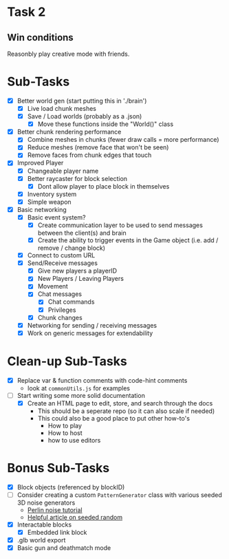 # Task 2

## Win conditions
Reasonbly play creative mode with friends.

# Sub-Tasks
- [X] Better world gen (start putting this in './brain')
    - [X] Live load chunk meshes
    - [X] Save / Load worlds (probably as a .json)
        - [X] Move these functions inside the "World()" class
- [X] Better chunk rendering performance
    - [X] Combine meshes in chunks (fewer draw calls = more performance)
    - [X] Reduce meshes (remove face that won't be seen)
    - [X] Remove faces from chunk edges that touch
- [X] Improved Player
    - [X] Changeable player name
    - [X] Better raycaster for block selection
        - [X] Dont allow player to place block in themselves
    - [X] Inventory system
    - [X] Simple weapon
- [X] Basic networking
    - [X] Basic event system?
        - [X] Create communication layer to be used to send messages between the client(s) and brain
        - [X] Create the ability to trigger events in the Game object (i.e. add / remove / change block)
    - [X] Connect to custom URL
    - [X] Send/Receive messages
        - [X] Give new players a playerID
        - [X] New Players / Leaving Players
        - [X] Movement
        - [X] Chat messages
            - [X] Chat commands
            - [X] Privileges
        - [X] Chunk changes
    - [X] Networking for sending / receiving messages
    - [X] Work on generic messages for extendability

# Clean-up Sub-Tasks
- [X] Replace var & function comments with code-hint comments
    - look at `commonUtils.js` for examples
- [ ] Start writing some more solid documentation
    - [X] Create an HTML page to edit, store, and search through the docs
        - This should be a seperate repo (so it can also scale if needed)
        - This could also be a good place to put other how-to's
            - How to play
            - How to host
            - how to use editors

# Bonus Sub-Tasks
- [X] Block objects (referenced by blockID)
- [ ] Consider creating a custom `PatternGenerator` class with various seeded 3D noise generators
    - [Perlin noise tutorial](https://joeiddon.github.io/projects/javascript/perlin.html)
    - [Helpful article on seeded random](https://davidbau.com/archives/2010/01/30/random_seeds_coded_hints_and_quintillions.html)
- [X] Interactable blocks
    - [X] Embedded link block
- [X] .glb world export
- [X] Basic gun and deathmatch mode